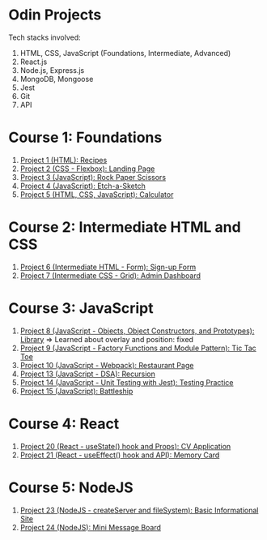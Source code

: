 # Odin Projects

Tech stacks involved:

1. HTML, CSS, JavaScript (Foundations, Intermediate, Advanced)
2. React.js
3. Node.js, Express.js
4. MongoDB, Mongoose
5. Jest
6. Git
7. API

# Course 1: Foundations

1. [Project 1 (HTML): Recipes](https://github.com/zongqiooi/odin-projects/tree/main/odin-recipes)
2. [Project 2 (CSS - Flexbox): Landing Page](https://github.com/zongqiooi/odin-projects/tree/main/odin-landing-page)
3. [Project 3 (JavaScript): Rock Paper Scissors](https://github.com/zongqiooi/odin-projects/tree/main/odin-rock-paper-scissors)
4. [Project 4 (JavaScript): Etch-a-Sketch](https://github.com/zongqiooi/odin-projects/tree/main/odin-etch-a-sketch)
5. [Project 5 (HTML, CSS, JavaScript): Calculator](https://github.com/zongqiooi/odin-projects/tree/main/odin-calculator)

# Course 2: Intermediate HTML and CSS

1. [Project 6 (Intermediate HTML - Form): Sign-up Form](https://github.com/zongqiooi/odin-projects/tree/main/odin-sign-up-form)
2. [Project 7 (Intermediate CSS - Grid): Admin Dashboard](https://github.com/zongqiooi/odin-projects/tree/main/odin-admin-dashboard)

# Course 3: JavaScript

1. [Project 8 (JavaScript - Objects, Object Constructors, and Prototypes): Library](https://github.com/zongqiooi/odin-projects/tree/main/odin-library) => Learned about overlay and position: fixed
2. [Project 9 (JavaScript - Factory Functions and Module Pattern): Tic Tac Toe](https://github.com/zongqiooi/odin-projects/tree/main/odin-tic-tac-toe)
3. [Project 10 (JavaScript - Webpack): Restaurant Page](https://github.com/zongqiooi/odin-projects/tree/main/odin-restaurant-page)
4. [Project 13 (JavaScript - DSA): Recursion](https://github.com/zongqiooi/odin-projects/tree/main/odin-recursion)
5. [Project 14 (JavaScript - Unit Testing with Jest): Testing Practice](https://github.com/zongqiooi/odin-projects/tree/main/odin-testing-practice)
6. [Project 15 (JavaScript): Battleship](https://github.com/zongqiooi/odin-projects/tree/main/odin-battleship)

# Course 4: React

1. [Project 20 (React - useState() hook and Props): CV Application](https://github.com/zongqiooi/odin-projects/tree/main/odin-CV-application)
2. [Project 21 (React - useEffect() hook and API): Memory Card](https://github.com/zongqiooi/odin-projects/tree/main/odin-memory-card)

# Course 5: NodeJS

1. [Project 23 (NodeJS - createServer and fileSystem): Basic Informational Site](https://github.com/zongqiooi/odin-projects/tree/main/odin-basic-informational-site)
2. [Project 24 (NodeJS): Mini Message Board](https://github.com/zongqiooi/odin-projects/tree/main/odin-mini-message-board)
